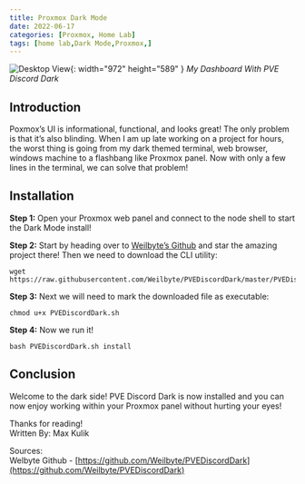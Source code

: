 ```yaml
---
title: Proxmox Dark Mode
date: 2022-06-17
categories: [Proxmox, Home Lab]
tags: [home lab,Dark Mode,Proxmox,]
---
```


![Desktop View](/klabsdev/images/ProxmoxExample.png){: width="972" height="589" }
_My Dashboard With PVE Discord Dark_

## Introduction
Poxmox’s UI is informational, functional, and looks great! The only problem is that it’s also blinding. When I am up late working on a project for hours, the worst thing is going from my dark themed terminal, web browser, windows machine to a flashbang like Proxmox panel. Now with only a few lines in the terminal, we can solve that problem! 

## Installation
**Step 1:** Open your Proxmox web panel and connect to the node shell to start the Dark Mode install!

**Step 2:** Start by heading over to [Weilbyte’s Github](https://github.com/Weilbyte/PVEDiscordDark) and star the amazing project there! Then we need to download the CLI utility:
```console
wget https://raw.githubusercontent.com/Weilbyte/PVEDiscordDark/master/PVEDiscordDark.sh
```

**Step 3:** Next we will need to mark the downloaded file as executable:
```console
chmod u+x PVEDiscordDark.sh
```

**Step 4:** Now we run it!
```console
bash PVEDiscordDark.sh install
```


## Conclusion
Welcome to the dark side! PVE Discord Dark is now installed and you can now enjoy working within your Proxmox panel without hurting your eyes!

Thanks for reading!
<br>
Written By: Max Kulik


Sources:
<br>
Welbyte Github - [https://github.com/Weilbyte/PVEDiscordDark](https://github.com/Weilbyte/PVEDiscordDark)
